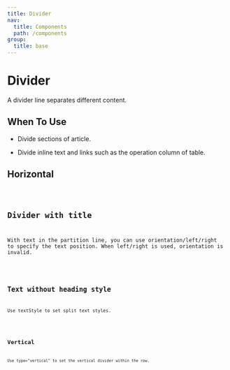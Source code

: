 ```yaml
---
title: Divider
nav:
  title: Components
  path: /components
group:
  title: base
---
```


# Divider

A divider line separates different content.

## When To Use

- Divide sections of article.

- Divide inline text and links such as the operation column of table.

## Horizontal

<code src="./demos/index1.tsx"/>

## Divider with title

With text in the partition line, you can use orientation/left/right to specify the text position. When left/right is used, orientation is invalid.

<code src="./demos/index2.tsx"/>

## Text without heading style

Use textStyle to set split text styles.

<code src="./demos/index3.tsx"/>

## Vertical

Use type="vertical" to set the vertical divider within the row.

<code src="./demos/index4.tsx"/>

<API></API>
